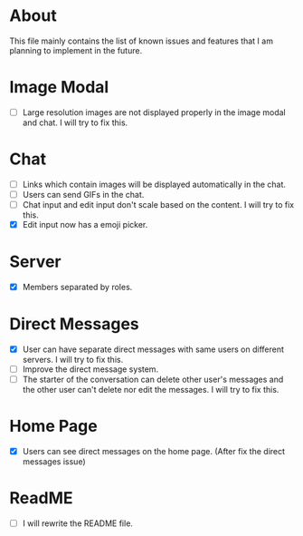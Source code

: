 # About

This file mainly contains the list of known issues and features that I am planning to implement in the future.

# Image Modal

- [ ] Large resolution images are not displayed properly in the image modal and chat. I will try to fix this.

# Chat

- [ ] Links which contain images will be displayed automatically in the chat.
- [ ] Users can send GIFs in the chat.
- [ ] Chat input and edit input don't scale based on the content. I will try to fix this.
- [x] Edit input now has a emoji picker.

# Server

- [x] Members separated by roles.

# Direct Messages

- [x] User can have separate direct messages with same users on different servers. I will try to fix this.
- [ ] Improve the direct message system.
- [ ] The starter of the conversation can delete other user's messages and the other user can't delete nor edit the messages. I will try to fix this.

# Home Page

- [x] Users can see direct messages on the home page. (After fix the direct messages issue)

# ReadME

- [ ] I will rewrite the README file.
